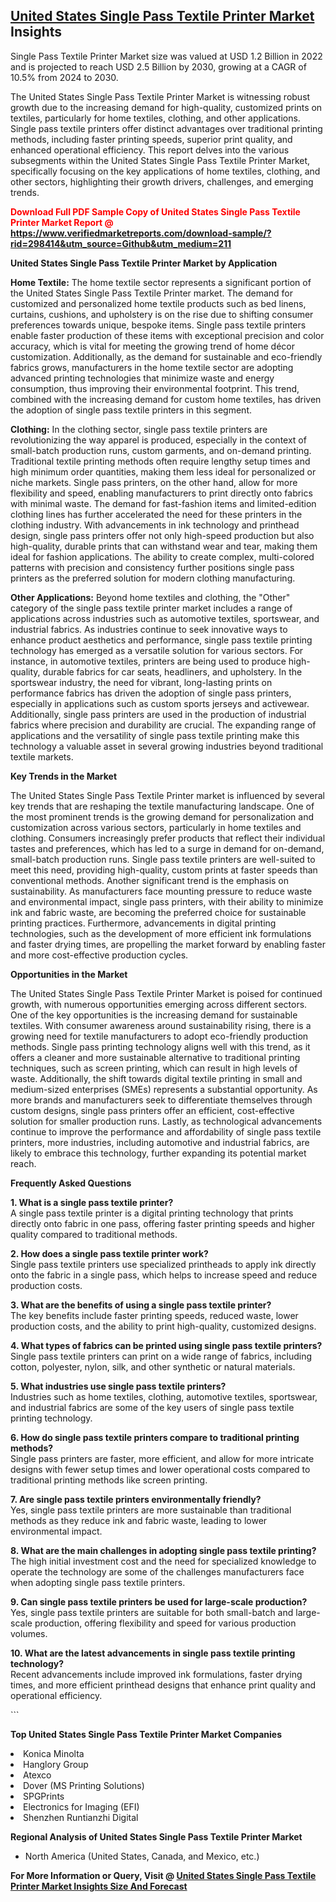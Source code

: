 <h2><a href="https://www.verifiedmarketreports.com/download-sample/?rid=298414&amp;utm_source=Github&amp;utm_medium=211" target="_blank">United States Single Pass Textile Printer Market</a> Insights</h2><p>Single Pass Textile Printer Market size was valued at USD 1.2 Billion in 2022 and is projected to reach USD 2.5 Billion by 2030, growing at a CAGR of 10.5% from 2024 to 2030.</p><p><p>The United States Single Pass Textile Printer Market is witnessing robust growth due to the increasing demand for high-quality, customized prints on textiles, particularly for home textiles, clothing, and other applications. Single pass textile printers offer distinct advantages over traditional printing methods, including faster printing speeds, superior print quality, and enhanced operational efficiency. This report delves into the various subsegments within the United States Single Pass Textile Printer Market, specifically focusing on the key applications of home textiles, clothing, and other sectors, highlighting their growth drivers, challenges, and emerging trends. <b><p><span class=""><span style="color: #ff0000;"><strong>Download Full PDF Sample Copy of United States Single Pass Textile Printer Market Report</strong> @ </span><a href="https://www.verifiedmarketreports.com/download-sample/?rid=298414&amp;utm_source=Github&amp;utm_medium=211" target="_blank">https://www.verifiedmarketreports.com/download-sample/?rid=298414&amp;utm_source=Github&amp;utm_medium=211</a></span></p></b></p><p><strong>United States Single Pass Textile Printer Market by Application</strong></p><p><strong>Home Textile:</strong> The home textile sector represents a significant portion of the United States Single Pass Textile Printer market. The demand for customized and personalized home textile products such as bed linens, curtains, cushions, and upholstery is on the rise due to shifting consumer preferences towards unique, bespoke items. Single pass textile printers enable faster production of these items with exceptional precision and color accuracy, which is vital for meeting the growing trend of home décor customization. Additionally, as the demand for sustainable and eco-friendly fabrics grows, manufacturers in the home textile sector are adopting advanced printing technologies that minimize waste and energy consumption, thus improving their environmental footprint. This trend, combined with the increasing demand for custom home textiles, has driven the adoption of single pass textile printers in this segment. </p><p><strong>Clothing:</strong> In the clothing sector, single pass textile printers are revolutionizing the way apparel is produced, especially in the context of small-batch production runs, custom garments, and on-demand printing. Traditional textile printing methods often require lengthy setup times and high minimum order quantities, making them less ideal for personalized or niche markets. Single pass printers, on the other hand, allow for more flexibility and speed, enabling manufacturers to print directly onto fabrics with minimal waste. The demand for fast-fashion items and limited-edition clothing lines has further accelerated the need for these printers in the clothing industry. With advancements in ink technology and printhead design, single pass printers offer not only high-speed production but also high-quality, durable prints that can withstand wear and tear, making them ideal for fashion applications. The ability to create complex, multi-colored patterns with precision and consistency further positions single pass printers as the preferred solution for modern clothing manufacturing. </p><p><strong>Other Applications:</strong> Beyond home textiles and clothing, the "Other" category of the single pass textile printer market includes a range of applications across industries such as automotive textiles, sportswear, and industrial fabrics. As industries continue to seek innovative ways to enhance product aesthetics and performance, single pass textile printing technology has emerged as a versatile solution for various sectors. For instance, in automotive textiles, printers are being used to produce high-quality, durable fabrics for car seats, headliners, and upholstery. In the sportswear industry, the need for vibrant, long-lasting prints on performance fabrics has driven the adoption of single pass printers, especially in applications such as custom sports jerseys and activewear. Additionally, single pass printers are used in the production of industrial fabrics where precision and durability are crucial. The expanding range of applications and the versatility of single pass textile printing make this technology a valuable asset in several growing industries beyond traditional textile markets. </p><p><strong>Key Trends in the Market</strong></p><p>The United States Single Pass Textile Printer market is influenced by several key trends that are reshaping the textile manufacturing landscape. One of the most prominent trends is the growing demand for personalization and customization across various sectors, particularly in home textiles and clothing. Consumers increasingly prefer products that reflect their individual tastes and preferences, which has led to a surge in demand for on-demand, small-batch production runs. Single pass textile printers are well-suited to meet this need, providing high-quality, custom prints at faster speeds than conventional methods. Another significant trend is the emphasis on sustainability. As manufacturers face mounting pressure to reduce waste and environmental impact, single pass printers, with their ability to minimize ink and fabric waste, are becoming the preferred choice for sustainable printing practices. Furthermore, advancements in digital printing technologies, such as the development of more efficient ink formulations and faster drying times, are propelling the market forward by enabling faster and more cost-effective production cycles. </p><p><strong>Opportunities in the Market</strong></p><p>The United States Single Pass Textile Printer Market is poised for continued growth, with numerous opportunities emerging across different sectors. One of the key opportunities is the increasing demand for sustainable textiles. With consumer awareness around sustainability rising, there is a growing need for textile manufacturers to adopt eco-friendly production methods. Single pass printing technology aligns well with this trend, as it offers a cleaner and more sustainable alternative to traditional printing techniques, such as screen printing, which can result in high levels of waste. Additionally, the shift towards digital textile printing in small and medium-sized enterprises (SMEs) represents a substantial opportunity. As more brands and manufacturers seek to differentiate themselves through custom designs, single pass printers offer an efficient, cost-effective solution for smaller production runs. Lastly, as technological advancements continue to improve the performance and affordability of single pass textile printers, more industries, including automotive and industrial fabrics, are likely to embrace this technology, further expanding its potential market reach. </p><p><strong>Frequently Asked Questions</strong></p><p><strong>1. What is a single pass textile printer?</strong><br> A single pass textile printer is a digital printing technology that prints directly onto fabric in one pass, offering faster printing speeds and higher quality compared to traditional methods. </p><p><strong>2. How does a single pass textile printer work?</strong><br> Single pass textile printers use specialized printheads to apply ink directly onto the fabric in a single pass, which helps to increase speed and reduce production costs. </p><p><strong>3. What are the benefits of using a single pass textile printer?</strong><br> The key benefits include faster printing speeds, reduced waste, lower production costs, and the ability to print high-quality, customized designs. </p><p><strong>4. What types of fabrics can be printed using single pass textile printers?</strong><br> Single pass textile printers can print on a wide range of fabrics, including cotton, polyester, nylon, silk, and other synthetic or natural materials. </p><p><strong>5. What industries use single pass textile printers?</strong><br> Industries such as home textiles, clothing, automotive textiles, sportswear, and industrial fabrics are some of the key users of single pass textile printing technology. </p><p><strong>6. How do single pass textile printers compare to traditional printing methods?</strong><br> Single pass printers are faster, more efficient, and allow for more intricate designs with fewer setup times and lower operational costs compared to traditional printing methods like screen printing. </p><p><strong>7. Are single pass textile printers environmentally friendly?</strong><br> Yes, single pass textile printers are more sustainable than traditional methods as they reduce ink and fabric waste, leading to lower environmental impact. </p><p><strong>8. What are the main challenges in adopting single pass textile printing?</strong><br> The high initial investment cost and the need for specialized knowledge to operate the technology are some of the challenges manufacturers face when adopting single pass textile printers. </p><p><strong>9. Can single pass textile printers be used for large-scale production?</strong><br> Yes, single pass textile printers are suitable for both small-batch and large-scale production, offering flexibility and speed for various production volumes. </p><p><strong>10. What are the latest advancements in single pass textile printing technology?</strong><br> Recent advancements include improved ink formulations, faster drying times, and more efficient printhead designs that enhance print quality and operational efficiency. </p>```</p><p><strong>Top United States Single Pass Textile Printer Market Companies</strong></p><div data-test-id=""><p><li>Konica Minolta</li><li> Hanglory Group</li><li> Atexco</li><li> Dover (MS Printing Solutions)</li><li> SPGPrints</li><li> Electronics for Imaging (EFI)</li><li> Shenzhen Runtianzhi Digital</li></p><div><strong>Regional Analysis of&nbsp;United States Single Pass Textile Printer Market</strong></div><ul><li dir="ltr"><p dir="ltr">North America&nbsp;(United States, Canada, and Mexico, etc.)</p></li></ul><p><strong>For More Information or Query, Visit @&nbsp;</strong><strong><a href="https://www.verifiedmarketreports.com/product/single-pass-textile-printer-market/?utm_source=Github&amp;utm_medium=211" target="_blank">United States Single Pass Textile Printer Market Insights Size And Forecast</a></strong></p></div>
